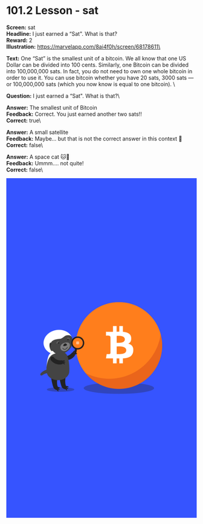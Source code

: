 # 101.2 Lesson - sat

**Screen:** sat\
**Headline:** I just earned a “Sat&quot;. What is that?\
**Reward:** 2\
**Illustration:** https://marvelapp.com/8ai4f0h/screen/68178611\

**Text:** One “Sat” is the smallest unit of a bitcoin. We all know that one US Dollar can be divided into 100 cents. Similarly, one Bitcoin can be divided into 100,000,000 sats. In fact, you do not need to own one whole bitcoin in order to use it. You can use bitcoin whether you have 20 sats, 3000 sats — or 100,000,000 sats (which you now know is equal to one bitcoin).
\

**Question:** I just earned a “Sat&quot;. What is that?\

**Answer:** The smallest unit of Bitcoin\
**Feedback:** Correct. You just earned another two sats!!\
**Correct:** true\

**Answer:** A small satellite\
**Feedback:** Maybe… but that is not the correct answer in this context 🙂\
**Correct:** false\

**Answer:** A space cat 🐱🚀\
**Feedback:** Ummm.... not quite!\
**Correct:** false\


![](<../.gitbook/assets/image (1).png>)

